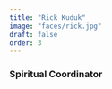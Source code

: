 ```yaml
---
title: "Rick Kuduk"
image: "faces/rick.jpg"
draft: false
order: 3
---
```


### Spiritual Coordinator